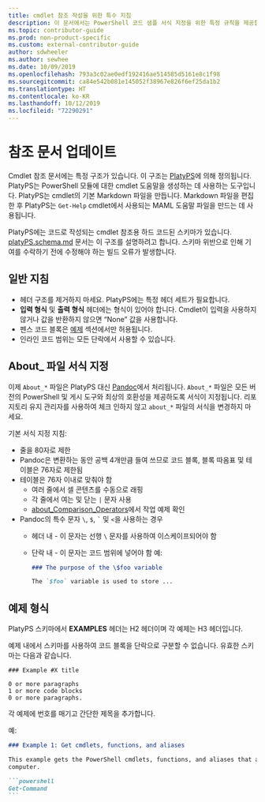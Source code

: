 ```yaml
---
title: cmdlet 참조 작성을 위한 특수 지침
description: 이 문서에서는 PowerShell 코드 샘플 서식 지정을 위한 특정 규칙을 제공합니다. 이 내용은 cmdlet 참조뿐 아니라 예제가 포함된 개념 문서에 적용됩니다.
ms.topic: contributor-guide
ms.prod: non-product-specific
ms.custom: external-contributor-guide
author: sdwheeler
ms.author: sewhee
ms.date: 10/09/2019
ms.openlocfilehash: 793a3c02ae0edf192416ae514585d5161e8c1f98
ms.sourcegitcommit: ca84e542b081e145052f38967e826f6ef25da1b2
ms.translationtype: HT
ms.contentlocale: ko-KR
ms.lasthandoff: 10/12/2019
ms.locfileid: "72290291"
---
```

# <a name="updating-reference-articles"></a>참조 문서 업데이트

Cmdlet 참조 문서에는 특정 구조가 있습니다. 이 구조는 [PlatyPS][]에 의해 정의됩니다.
PlatyPS는 PowerShell 모듈에 대한 cmdlet 도움말을 생성하는 데 사용하는 도구입니다. PlatyPS는 cmdlet의 기본 Markdown 파일을 만듭니다. Markdown 파일을 편집한 후 PlatyPS는 `Get-Help` cmdlet에서 사용되는 MAML 도움말 파일을 만드는 데 사용됩니다.

PlatyPS에는 코드로 작성되는 cmdlet 참조용 하드 코드된 스키마가 있습니다. [platyPS.schema.md][] 문서는 이 구조를 설명하려고 합니다. 스키마 위반으로 인해 기여를 수락하기 전에 수정해야 하는 빌드 오류가 발생합니다.

## <a name="general-guidelines"></a>일반 지침

- 헤더 구조를 제거하지 마세요. PlatyPS에는 특정 헤더 세트가 필요합니다.
- **입력 형식** 및 **출력 형식** 헤더에는 형식이 있어야 합니다. Cmdlet이 입력을 사용하지 않거나 값을 반환하지 않으면 “None” 값을 사용합니다.
- 펜스 코드 블록은 [예제](#format-for-examples) 섹션에서만 허용됩니다.
- 인라인 코드 범위는 모든 단락에서 사용할 수 있습니다.

## <a name="formatting-about_-files"></a>About_ 파일 서식 지정

이제 `About_*` 파일은 PlatyPS 대신 [Pandoc][]에서 처리됩니다. `About_*` 파일은 모든 버전의 PowerShell 및 게시 도구와 최상의 호환성을 제공하도록 서식이 지정됩니다.
리포지토리 유지 관리자를 사용하여 체크 인하지 않고 `about_*` 파일의 서식을 변경하지 마세요.

기본 서식 지정 지침:

- 줄을 80자로 제한
- Pandoc은 변환하는 동안 공백 4개만큼 들여 쓰므로 코드 블록, 블록 따옴표 및 테이블은 76자로 제한됨
- 테이블은 76자 이내로 맞춰야 함
  - 여러 줄에서 셀 콘텐츠를 수동으로 래핑
  - 각 줄에서 여는 및 닫는 `|` 문자 사용
  - [about_Comparison_Operators][about-example]에서 작업 예제 확인
- Pandoc의 특수 문자 `\`, `$`, `` ` `` 및 `<`을 사용하는 경우
  - 헤더 내 - 이 문자는 선행 `\` 문자를 사용하여 이스케이프되어야 함
  - 단락 내 - 이 문자는 코드 범위에 넣어야 함 예:

    ~~~markdown
    ### The purpose of the \$foo variable

    The `$foo` variable is used to store ...
    ~~~

## <a name="format-for-examples"></a>예제 형식

PlatyPS 스키마에서 **EXAMPLES** 헤더는 H2 헤더이며 각 예제는 H3 헤더입니다.

예제 내에서 스키마를 사용하여 코드 블록을 단락으로 구분할 수 없습니다. 유효한 스키마는 다음과 같습니다.

```
### Example #X title

0 or more paragraphs
1 or more code blocks
0 or more paragraphs.
```

각 예제에 번호를 매기고 간단한 제목을 추가합니다.

예:

~~~markdown
### Example 1: Get cmdlets, functions, and aliases

This example gets the PowerShell cmdlets, functions, and aliases that are installed on the
computer.

```powershell
Get-Command
```
~~~


[PlatyPS]: https://github.com/powershell/platyps
[platyPS.schema.md]: https://github.com/PowerShell/platyPS/blob/master/platyPS.schema.md
[issue1806]: https://github.com/PowerShell/PowerShell-Docs/issues/1806
[about-example]: https://github.com/MicrosoftDocs/PowerShell-Docs/blob/staging/reference/6/Microsoft.PowerShell.Core/About/about_Comparison_Operators.md
[Pandoc]: https://pandoc.org